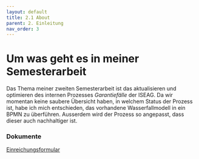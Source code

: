```yaml
---
layout: default
title: 2.1 About
parent: 2. Einleitung
nav_order: 3
---
```


# Um was geht es in meiner Semesterarbeit

Das Thema meiner zweiten Semesterarbeit ist das aktualisieren und optimieren des internen Prozesses *Garantiefälle* der ISEAG. Da wir momentan keine saubere Übersicht haben, in welchem Status der Prozess ist, habe ich mich entschieden, das vorhandene Wasserfallmodell in ein BPMN zu überführen. Ausserdem wird der Prozess so angepasst, dass dieser auch nachhaltiger ist.


### Dokumente

[Einreichungsformular](..\..\ressources\dokumente\Einreichungsformular_Dennis_Buathong_2_Semester_1.0.pdf)